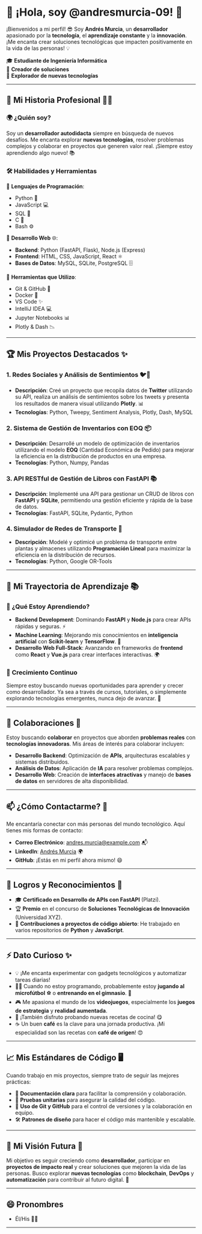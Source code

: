 # 👋 ¡Hola, soy @andresmurcia-09! 🌟

¡Bienvenidos a mi perfil! 😎 Soy **Andrés Murcia**, un **desarrollador** apasionado por la **tecnología**, el **aprendizaje constante** y la **innovación**. ¡Me encanta crear soluciones tecnológicas que impacten positivamente en la vida de las personas! 💡

🎓 **Estudiante de Ingeniería Informática**  
🚀 **Creador de soluciones**  
🔧 **Explorador de nuevas tecnologías**  

---

## 💼 Mi Historia Profesional 🧑‍💻

### 🌍 **¿Quién soy?**  
Soy un **desarrollador autodidacta** siempre en búsqueda de nuevos desafíos. Me encanta explorar **nuevas tecnologías**, resolver problemas complejos y colaborar en proyectos que generen valor real. ¡Siempre estoy aprendiendo algo nuevo! 📚

### 🛠️ **Habilidades y Herramientas**  
🔹 **Lenguajes de Programación**:  
- Python 🐍  
- JavaScript 💻  
- SQL 💾  
- C 🔧  
- Bash ⚙️  

🔹 **Desarrollo Web** 🌐:  
- **Backend**: Python (FastAPI, Flask), Node.js (Express)  
- **Frontend**: HTML, CSS, JavaScript, React ⚛️  
- **Bases de Datos**: MySQL, SQLite, PostgreSQL 🗄️  

🔹 **Herramientas que Utilizo**:  
- Git & GitHub 🔀  
- Docker 🐳  
- VS Code ✨  
- IntelliJ IDEA 💻  
- Jupyter Notebooks 📊  
- Plotly & Dash 📉

---

## 🏆 Mis Proyectos Destacados ✨

### 1. **Redes Sociales y Análisis de Sentimientos** 🐦💬  
- **Descripción**: Creé un proyecto que recopila datos de **Twitter** utilizando su API, realiza un análisis de sentimientos sobre los tweets y presenta los resultados de manera visual utilizando **Plotly**. 📊  
- **Tecnologías**: Python, Tweepy, Sentiment Analysis, Plotly, Dash, MySQL

### 2. **Sistema de Gestión de Inventarios con EOQ** 📦  
- **Descripción**: Desarrollé un modelo de optimización de inventarios utilizando el modelo **EOQ** (Cantidad Económica de Pedido) para mejorar la eficiencia en la distribución de productos en una empresa.  
- **Tecnologías**: Python, Numpy, Pandas

### 3. **API RESTful de Gestión de Libros con FastAPI** 📚  
- **Descripción**: Implementé una API para gestionar un CRUD de libros con **FastAPI** y **SQLite**, permitiendo una gestión eficiente y rápida de la base de datos.  
- **Tecnologías**: FastAPI, SQLite, Pydantic, Python

### 4. **Simulador de Redes de Transporte** 🚚  
- **Descripción**: Modelé y optimicé un problema de transporte entre plantas y almacenes utilizando **Programación Lineal** para maximizar la eficiencia en la distribución de recursos.  
- **Tecnologías**: Python, Google OR-Tools

---

## 🧠 Mi Trayectoria de Aprendizaje 📚

### 🌱 **¿Qué Estoy Aprendiendo?**  
- **Backend Development**: Dominando **FastAPI** y **Node.js** para crear APIs rápidas y seguras. ⚡  
- **Machine Learning**: Mejorando mis conocimientos en **inteligencia artificial** con **Scikit-learn** y **TensorFlow**. 🤖  
- **Desarrollo Web Full-Stack**: Avanzando en frameworks de **frontend** como **React** y **Vue.js** para crear interfaces interactivas. 🌍

### 📖 **Crecimiento Continuo**  
Siempre estoy buscando nuevas oportunidades para aprender y crecer como desarrollador. Ya sea a través de cursos, tutoriales, o simplemente explorando tecnologías emergentes, nunca dejo de avanzar. 🚀

---

## 💞️ Colaboraciones 🤝

Estoy buscando **colaborar** en proyectos que aborden **problemas reales** con **tecnologías innovadoras**. Mis áreas de interés para colaborar incluyen:

- **Desarrollo Backend**: Optimización de **APIs**, arquitecturas escalables y sistemas distribuidos.  
- **Análisis de Datos**: Aplicación de **IA** para resolver problemas complejos.  
- **Desarrollo Web**: Creación de **interfaces atractivas** y manejo de **bases de datos** en servidores de alta disponibilidad.

---

## 📫 ¿Cómo Contactarme? 📧

Me encantaría conectar con más personas del mundo tecnológico. Aquí tienes mis formas de contacto:

- **Correo Electrónico**: [andres.murcia@example.com](mailto:andres.murcia@example.com) 📬  
- **LinkedIn**: [Andrés Murcia](https://www.linkedin.com/in/andres-murcia-09/) 🌍  
- **GitHub**: ¡Estás en mi perfil ahora mismo! 😄

---

## 🥇 **Logros y Reconocimientos** 🌟

- 🎓 **Certificado en Desarrollo de APIs con FastAPI** (Platzi).  
- 🏆 **Premio** en el concurso de **Soluciones Tecnológicas de Innovación** (Universidad XYZ).  
- 🌟 **Contribuciones a proyectos de código abierto**: He trabajado en varios repositorios de **Python** y **JavaScript**.

---

## ⚡ Dato Curioso ✨

- 💡 ¡Me encanta experimentar con gadgets tecnológicos y automatizar tareas diarias!  
- 🏃‍♂️ Cuando no estoy programando, probablemente estoy **jugando al microfútbol** ⚽️ o **entrenando en el gimnasio**. 💪  
- 🎮 Me apasiona el mundo de los **videojuegos**, especialmente los **juegos de estrategia** y **realidad aumentada**.  
- 🍳 ¡También disfruto probando nuevas recetas de cocina! 😋  
- ☕ Un buen **café** es la clave para una jornada productiva. ¡Mi especialidad son las recetas con **café de origen**! 😍

---

## 📈 **Mis Estándares de Código** 🖥️

Cuando trabajo en mis proyectos, siempre trato de seguir las mejores prácticas:

- 📝 **Documentación clara** para facilitar la comprensión y colaboración.  
- 🧪 **Pruebas unitarias** para asegurar la calidad del código.  
- 🔀 **Uso de Git y GitHub** para el control de versiones y la colaboración en equipo.  
- 🛠️ **Patrones de diseño** para hacer el código más mantenible y escalable.

---

## 🎯 **Mi Visión Futura** 🌱

Mi objetivo es seguir creciendo como **desarrollador**, participar en **proyectos de impacto real** y crear soluciones que mejoren la vida de las personas. Busco explorar **nuevas tecnologías** como **blockchain**, **DevOps** y **automatización** para contribuir al futuro digital. 🌟

---

## 😄 Pronombres  
- Él/His 👨‍💻

---

<!---
andresmurcia-09/andresmurcia-09 es un repositorio ✨ especial ✨ porque su `README.md` aparece en tu perfil de GitHub.
--->
